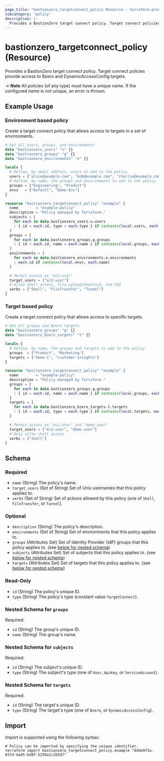 ```yaml
---
page_title: "bastionzero_targetconnect_policy Resource - terraform-provider-bastionzero"
subcategory: "policy"
description: |-
  Provides a BastionZero target connect policy. Target connect policies provide access to Bzero and DynamicAccessConfig targets.
---
```


# bastionzero_targetconnect_policy (Resource)

Provides a BastionZero target connect policy. Target connect policies provide access to Bzero and DynamicAccessConfig targets.

-> **Note** All policies (of any type) must have a unique name. If the
configured name is not unique, an error is thrown.

## Example Usage

### Environment based policy

Create a target connect policy that allows access to targets in a set of
environments.

```terraform
# Get all users, groups, and environments 
data "bastionzero_users" "u" {}
data "bastionzero_groups" "g" {}
data "bastionzero_environments" "e" {}

locals {
  # Define, by email address, users to add to the policy
  users = ["alice@example.com", "bob@example.com", "charlie@example.com"]
  # Define, by name, the groups and environments to add to the policy
  groups = ["Engineering", "Product"]
  envs   = ["Default", "Demo-Env"]
}

resource "bastionzero_targetconnect_policy" "example" {
  name        = "example-policy"
  description = "Policy managed by Terraform."
  subjects = [
    for each in data.bastionzero_users.u.users
    : { id = each.id, type = each.type } if contains(local.users, each.email)
  ]
  groups = [
    for each in data.bastionzero_groups.g.groups
    : { id = each.id, name = each.name } if contains(local.groups, each.name)
  ]
  environments = [
    for each in data.bastionzero_environments.e.environments
    : each.id if contains(local.envs, each.name)
  ]

  # Permit access as "ec2-user"
  target_users = ["ec2-user"]
  # Allow shell access, file upload/download, and SSH
  verbs = ["Shell", "FileTransfer", "Tunnel"]
}
```

### Target based policy 

Create a target connect policy that allows access to specific targets.

```terraform
# Get all groups and Bzero targets 
data "bastionzero_groups" "g" {}
data "bastionzero_bzero_targets" "t" {}

locals {
  # Define, by name, the groups and targets to add to the policy
  groups  = ["Product", "Marketing"]
  targets = ["demo-1", "customer-insights"]
}

resource "bastionzero_targetconnect_policy" "example" {
  name        = "example-policy"
  description = "Policy managed by Terraform."
  groups = [
    for each in data.bastionzero_groups.g.groups
    : { id = each.id, name = each.name } if contains(local.groups, each.name)
  ]
  targets = [
    for each in data.bastionzero_bzero_targets.t.targets
    : { id = each.id, type = each.type } if contains(local.targets, each.name)
  ]

  # Permit access as "ec2-user" and "demo-user"
  target_users = ["ec2-user", "demo-user"]
  # Only allow shell access
  verbs = ["Shell"]
}
```

<!-- schema generated by tfplugindocs -->
## Schema

### Required

- `name` (String) The policy's name.
- `target_users` (Set of String) Set of Unix usernames that this policy applies to.
- `verbs` (Set of String) Set of actions allowed by this policy (one of `Shell`, `FileTransfer`, or `Tunnel`).

### Optional

- `description` (String) The policy's description.
- `environments` (Set of String) Set of environments that this policy applies to.
- `groups` (Attributes Set) Set of Identity Provider (IdP) groups that this policy applies to. (see [below for nested schema](#nestedatt--groups))
- `subjects` (Attributes Set) Set of subjects that this policy applies to. (see [below for nested schema](#nestedatt--subjects))
- `targets` (Attributes Set) Set of targets that this policy applies to. (see [below for nested schema](#nestedatt--targets))

### Read-Only

- `id` (String) The policy's unique ID.
- `type` (String) The policy's type (constant value `TargetConnect`).

<a id="nestedatt--groups"></a>
### Nested Schema for `groups`

Required:

- `id` (String) The group's unique ID.
- `name` (String) The group's name.


<a id="nestedatt--subjects"></a>
### Nested Schema for `subjects`

Required:

- `id` (String) The subject's unique ID.
- `type` (String) The subject's type (one of `User`, `ApiKey`, or `ServiceAccount`).


<a id="nestedatt--targets"></a>
### Nested Schema for `targets`

Required:

- `id` (String) The target's unique ID.
- `type` (String) The target's type (one of `Bzero`, or `DynamicAccessConfig`).

## Import

Import is supported using the following syntax:

```shell
# Policy can be imported by specifying the unique identifier.
terraform import bastionzero_targetconnect_policy.example "ddda973a-6574-4ad5-bd9f-5250a1c2b5d7"
```